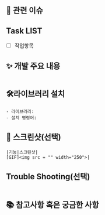 ## 📌 관련 이슈
<!-- 관련 있는 이슈의 번호(#000)를 적어주세요.
close / closed 등의 키워드를 이슈번호 앞에 사용하면, Merge할 때 해당 이슈가 자동으로 close 됩니다. -->

## Task LIST
<!-- 자신이 수행한 작업 목록을 작성해주세요. -->
- [ ] 작업항목

## ✨ 개발 주요 내용
<!-- 모두에게 적용되는 코드를 작업했거나, 중요한 내용이 있는 경우, 또는 개발한 주요 코드를 작성해주세요. -->
```
```

## 🛠️라이브러리 설치
<!-- 라이브러리 설치 시 작성해주세요. -->
```
- 라이브러리: 
- 설치 명령어: 
```

## 📸 스크린샷(선택)
<!-- 구현한 기능을 img나 gif로 올려주세요. -->
```
|기능|스크린샷|
[GIF]<img src = "" width="250">|
```

## Trouble Shooting(선택)
<!-- Trouble Shooting한 내역이 있었다면 공유해주세요. -->
```
```

## 📚 참고사항 혹은 궁금한 사항
<!-- 참고해야 할 사항이 있거나 궁금한 사항이 있는 경우 작성해주세요.
(ex. react-query 라이브러리를 추가했습니다. pull 받으신 후에 npm i / yarn 입력해주세요.)
(ex. query를 어떻게 사용해야 하는지 모르겠습니다. 방법 좀 공유해주세요.) -->
